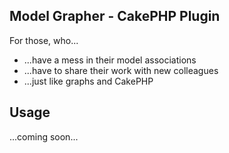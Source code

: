 Model Grapher - CakePHP Plugin
--------------------------------

For those, who...
* ...have a mess in their model associations
* ...have to share their work with new colleagues
* ...just like graphs and CakePHP

Usage
------------------------------

...coming soon...